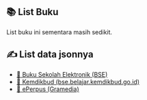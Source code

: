 ## 📚 List Buku

List buku ini sementara masih sedikit.

## ✍️ List data jsonnya
- [📜 Buku Sekolah Elektronik (BSE)](/listbuku-bse.json)
- [📜 Kemdikbud (bse.belajar.kemdikbud.go.id)](/listbuku-kemdikbud.json)
- [📜 ePerpus (Gramedia)](/listbuku-gramedia.json)
